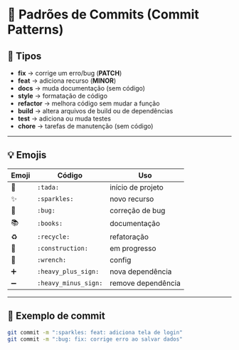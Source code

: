 # 🧩 Padrões de Commits (Commit Patterns)

## 🚀 Tipos

- **fix** → corrige um erro/bug (**PATCH**)
- **feat** → adiciona recurso (**MINOR**)
- **docs** → muda documentação (sem código)
- **style** → formatação de código
- **refactor** → melhora código sem mudar a função
- **build** → altera arquivos de build ou de dependências
- **test** → adiciona ou muda testes
- **chore** → tarefas de manutenção (sem código)

---

## 💡 Emojis

| Emoji | Código               | Uso                |
| ----- | -------------------- | ------------------ |
| 🎉    | `:tada:`             | início de projeto  |
| ✨    | `:sparkles:`         | novo recurso       |
| 🐛    | `:bug:`              | correção de bug    |
| 📚    | `:books:`            | documentação       |
| ♻️    | `:recycle:`          | refatoração        |
| 🚧    | `:construction:`     | em progresso       |
| 🔧    | `:wrench:`           | config             |
| ➕    | `:heavy_plus_sign:`  | nova dependência   |
| ➖    | `:heavy_minus_sign:` | remove dependência |

---

## 🧱 Exemplo de commit

```bash
git commit -m ":sparkles: feat: adiciona tela de login"
git commit -m ":bug: fix: corrige erro ao salvar dados"
```
